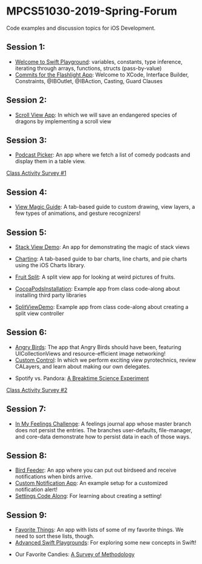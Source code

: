 # MPCS51030-2019-Spring-Forum
Code examples and discussion topics for iOS Development. 

## Session 1:
- [Welcome to Swift Playground](https://github.com/uchicago-mobi/welcome-to-swift): variables, constants, type inference, iterating through arrays, functions, structs (pass-by-value)
- [Commits for the Flashlight App](https://github.com/uchicago-mobi/flashlight/commits/master): Welcome to XCode, Interface Builder, Constraints, @IBOutlet, @IBAction, Casting, Guard Clauses

## Session 2:
- [Scroll View App](https://github.com/uchicago-mobi/scrollviewapp): In which we will save an endangered species of dragons by implementing a scroll view

## Session 3:
- [Podcast Picker](https://github.com/uchicago-mobi/podcastpicker): An app where we fetch a list of comedy podcasts and display them in a table view.

[Class Activity Survey #1](https://docs.google.com/forms/d/1JqKeVOZ7bsWsTpQL5u4ZQslsArbFUsD1d9kK9O6t7Gs/edit)

## Session 4:
- [View Magic Guide](https://github.com/uchicago-mobi/ViewMagicGuide): A tab-based guide to custom drawing, view layers, a few types of animations, and gesture recognizers!

## Session 5:
- [Stack View Demo](https://github.com/uchicago-mobi/stackviewdemo): An app for demonstrating the magic of stack views
- [Charting](https://github.com/uchicago-mobi/charting): A tab-based guide to bar charts, line charts, and pie charts using the iOS Charts library. 
- [Fruit Split](https://github.com/uchicago-mobi/fruitsplit): A split view app for looking at weird pictures of fruits.

- [CocoaPodsInstallation](https://github.com/uchicago-mobi/CocoaPodsInstallation): Example app from class code-along about installing third party libraries
- [SplitViewDemo](https://github.com/uchicago-mobi/SplitViewDemo): Example app from class code-along about creating a split view controller

## Session 6:
- [Angry Birds](https://github.com/uchicago-mobi/angrybirds): The app that Angry Birds should have been, featuring UICollectionViews and resource-efficient image networking!
- [Custom Control](https://github.com/uchicago-mobi/customcontrol): In which we perform exciting view pyrotechnics, review CALayers, and learn about making our own delegates.

* Spotify vs. Pandora: [A Breaktime Science Experiment](https://docs.google.com/spreadsheets/d/1ruVR1he1QjuHy4JpR_v2EkA_X1wHlGUqhzNo_xQ8gSc/edit?usp=sharing)

[Class Activity Survey #2](https://docs.google.com/forms/d/e/1FAIpQLSewG12atB5uO3rH898YyO_ULFBk2qvET2UnOPg9MQ_ebVLdrg/viewform?usp=sf_link)

## Session 7:

- [In My Feelings Challenge](https://github.com/uchicago-mobi/inmyfeelingschallenge): A feelings journal app whose master branch does not persist the entries. The branches user-defaults, file-manager, and core-data demonstrate how to persist data in each of those ways.

## Session 8:

- [Bird Feeder](https://github.com/uchicago-mobi/birdfeeder): An app where you can put out birdseed and receive notifications when birds arrive.
- [Custom Notification App](https://github.com/uchicago-mobi/customnotificationapp): An example setup for a customized notification alert!
- [Settings Code Along](https://github.com/uchicago-mobi/settingscodealong): For learning about creating a setting!

## Session 9:

- [Favorite Things](https://github.com/uchicago-mobi/favoritethings): An app with lists of some of my favorite things. We need to sort these lists, though.
- [Advanced Swift Playgrounds](https://github.com/uchicago-mobi/advancedswiftplaygrounds): For exploring some new concepts in Swift!

* Our Favorite Candies: [A Survey of Methodology](https://docs.google.com/document/d/1lDGPNNNrYw0Ezcsj4WfBnlbXrld1-s8vuS1wl6U1lT0/edit?usp=sharing)


